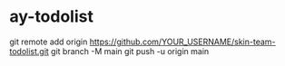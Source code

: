 # ay-todolist
git remote add origin https://github.com/YOUR_USERNAME/skin-team-todolist.git
git branch -M main
git push -u origin main
